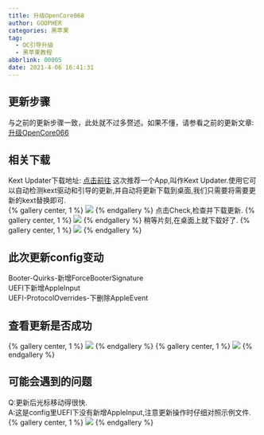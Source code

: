 ```yaml
---
title: 升级OpenCore068
author: GOOPHER
categories: 黑苹果
tag:
  - OC引导升级
  - 黑苹果教程
abbrlink: 00005
date: 2021-4-06 16:41:31
---
```

## 更新步骤
与之前的更新步骤一致，此处就不过多赘述。如果不懂，请参看之前的更新文章: [升级OpenCore066](https://goopher.tk/posts/52146.html) 
## 相关下载
Kext Updater下载地址: [点击前往](https://bitbucket.org/profdrluigi/kextupdater/downloads/)
这次推荐一个App,叫作Kext Updater.使用它可以自动检测kext驱动和引导的更新,并自动将更新下载到桌面,我们只需要将需要更新的kext替换即可.  
{% gallery center, 1 %}
![](https://cdn.jsdelivr.net/gh/Goopher97/tuchuang2@main/img/1617689188000.png)
{% endgallery %}
点击Check,检查并下载更新.
{% gallery center, 1 %}
![](https://cdn.jsdelivr.net/gh/Goopher97/tuchuang2@main/img/1617689237000.png)
{% endgallery %}
稍等片刻,在桌面上就下载好了.
{% gallery center, 1 %}
![](https://cdn.jsdelivr.net/gh/Goopher97/tuchuang2@main/img/1617689282000.png)
{% endgallery %}
## 此次更新config变动
Booter-Quirks-新增ForceBooterSignature  
UEFI下新增AppleInput  
UEFI-ProtocolOverrides-下删除AppleEvent  
## 查看更新是否成功
{% gallery center, 1 %}
![](https://cdn.jsdelivr.net/gh/Goopher97/tuchuang2@main/img/1617689455000.png)
{% endgallery %}
{% gallery center, 1 %}
![](https://cdn.jsdelivr.net/gh/Goopher97/tuchuang2@main/img/1617689476000.png)
{% endgallery %}
## 可能会遇到的问题
Q:更新后光标移动得很快.  
A:这是config里UEFI下没有新增AppleInput,注意更新操作时仔细对照示例文件.
{% gallery center, 1 %}
![](https://cdn.jsdelivr.net/gh/Goopher97/tuchuang2@main/img/1617689570000.png)
{% endgallery %}